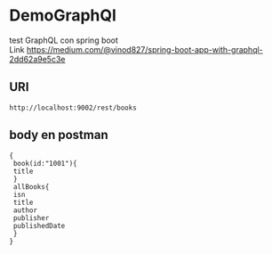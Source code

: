 # DemoGraphQl
test GraphQL con spring boot  
Link
https://medium.com/@vinod827/spring-boot-app-with-graphql-2dd62a9e5c3e


URI 
---
```
http://localhost:9002/rest/books
```

body en postman 
---

```
{
 book(id:"1001"){
 title 
 }
 allBooks{
 isn
 title
 author
 publisher
 publishedDate
 }
}
```
